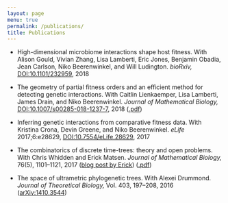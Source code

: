 ```yaml
---
layout: page
menu: true
permalink: /publications/
title: Publications
---
```


- High-dimensional microbiome interactions shape host fitness.
  With Alison Gould, Vivian Zhang, Lisa Lamberti, Eric Jones, Benjamin Obadia, Jean Carlson, Niko Beerenwinkel, and Will Ludington.
  *bioRxiv,* [DOI:10.1101/232959](https://doi.org/10.1101/232959), 2018

- The geometry of partial fitness orders and an efficient method for detecting genetic interactions.
  With Caitlin Lienkaemper, Lisa Lamberti, James Drain, and Niko Beerenwinkel.
  *Journal of Mathematical Biology,* [DOI:10.1007/s00285-018-1237-7](https://doi.org/10.1007/s00285-018-1237-7), 2018
  ([.pdf](https://link.springer.com/content/pdf/10.1007%2Fs00285-018-1237-7.pdf))

- Inferring genetic interactions from comparative fitness data.
  With Kristina Crona, Devin Greene, and Niko Beerenwinkel.
  *eLife* 2017;6:e28629, [DOI:10.7554/eLife.28629](https://doi.org/10.7554/eLife.28629), 2017 

- The combinatorics of discrete time-trees: theory and open problems.
  With Chris Whidden and Erick Matsen.
  *Journal of Mathematical Biology,* 76(5), 1101–1121, 2017
  ([blog post by Erick](http://matsen.fredhutch.org/general/2016/07/11/discrete-time-tree.html))
  ([.pdf](https://link.springer.com/content/pdf/10.1007%2Fs00285-017-1167-9.pdf))

- The space of ultrametric phylogenetic trees.
  With Alexei Drummond.
  *Journal of Theoretical Biology,* Vol. 403, 197–208, 2016
  ([arXiv:1410.3544](http://arxiv.org/abs/1410.3544))
